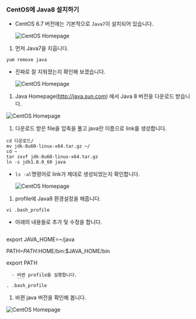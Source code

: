 ### CentOS에 Java8 설치하기

- CentOS 6.7 버전에는 기본적으로 `Java7`이 설치되어 있습니다.

  ![CentOS Homepage](https://github.com/DevStarSJ/Study/blob/master/Blog/Linux/CentOS/image/CentOS.java.01.png?raw=true)

1. 먼저 Java7을 지웁니다.
  ```
yum remove java
```
  - 진짜로 잘 지워졌는지 확인해 보겠습니다.  

      ![CentOS Homepage](https://github.com/DevStarSJ/Study/blob/master/Blog/Linux/CentOS/image/CentOS.java.02.png?raw=true)

1. Java Homepage(<http://java.sun.com>) 에서 Java 8 버전을 다운로드 받습니다.

  ![CentOS Homepage](https://github.com/DevStarSJ/Study/blob/master/Blog/Linux/CentOS/image/CentOS.java.03.png?raw=true)

1. 다운로드 받은 file을 압축을 풀고 java란 이름으로 link를 생성합니다.
  ```
  cd 다운로드/
  mv jdk-8u60-linux-x64.tar.gz ~/
  cd ~
  tar zxvf jdk-8u60-linux-x64.tar.gz
  ln -s jdk1.8.0_60 java
```
  - `ls -al`명령어로 link가 제대로 생성되었는지 확인합니다.  

    ![CentOS Homepage](https://github.com/DevStarSJ/Study/blob/master/Blog/Linux/CentOS/image/CentOS.java.04.png?raw=true)

1. profile에 Java8 환경설정을 해줍니다.
  ```
vi .bash_profile
```
  - 아래의 내용들로 추가 및 수정을 합니다.  
    ```
export JAVA_HOME=~/java

PATH=$PATH:$HOME/bin:$JAVA_HOME/bin

export PATH
```
  - 바뀐 profile을 실행합니다.  
    ```
. .bash_profile
```

1. 바뀐 java 버전을 확인해 봅니다.  

  ![CentOS Homepage](https://github.com/DevStarSJ/Study/blob/master/Blog/Linux/CentOS/image/CentOS.java.05.png?raw=true)
